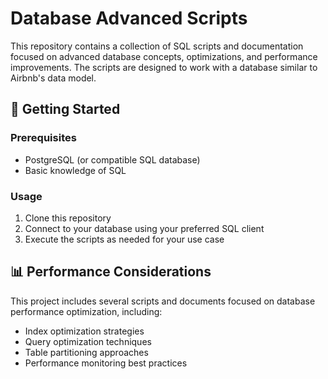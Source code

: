 # Database Advanced Scripts

This repository contains a collection of SQL scripts and documentation focused on advanced database concepts, optimizations, and performance improvements. The scripts are designed to work with a database similar to Airbnb's data model.


## 🚀 Getting Started

### Prerequisites
- PostgreSQL (or compatible SQL database)
- Basic knowledge of SQL

### Usage
1. Clone this repository
2. Connect to your database using your preferred SQL client
3. Execute the scripts as needed for your use case

## 📊 Performance Considerations

This project includes several scripts and documents focused on database performance optimization, including:
- Index optimization strategies
- Query optimization techniques
- Table partitioning approaches
- Performance monitoring best practices
